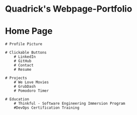 # Quadrick's Webpage-Portfolio

# Home Page

    # Profile Picture

    # Clickable Buttons
        # LinkedIn
        # GitHub
        # Contact
        # Resume

    # Projects
        # We Love Movies
        # GrubDash
        # Pomodoro Timer

    # Education
        # Thinkful - Software Engineering Immersion Program
        #DevOps Certification Training
